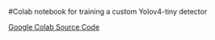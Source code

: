 #Colab notebook for training a custom Yolov4-tiny detector

[Google Colab Source Code](https://colab.research.google.com/drive/1s7XL3pmApKYOL5IzXYuoK3FdSlOH5i_8#scrollTo=afZcMjuiLEUi)

